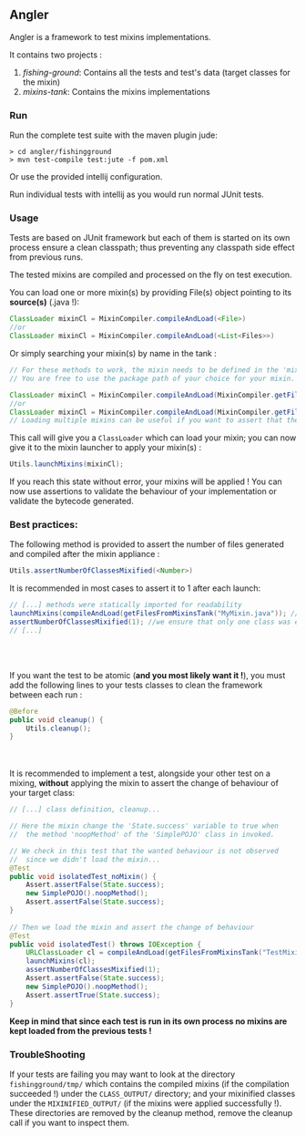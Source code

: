 ## Angler
Angler is a framework to test mixins implementations.

It contains two projects :
 1) _fishing-ground_: Contains all the tests and test's data (target classes for the mixin)
 2) _mixins-tank_: Contains the mixins implementations

### Run
Run the complete test suite with the maven plugin jude:

```
> cd angler/fishingground
> mvn test-compile test:jute -f pom.xml
```
Or use the provided intellij configuration.

Run individual tests with intellij as you would run normal JUnit tests.

### Usage
Tests are based on JUnit framework but each of them is started on its own process ensure a 
clean classpath; thus preventing any classpath side effect from previous runs.

The tested mixins are compiled and processed on the fly on test execution.

You can load one or more mixin(s) by providing File(s) object pointing to its **source(s)** (.java !):
```java
ClassLoader mixinCl = MixinCompiler.compileAndLoad(<File>)
//or
ClassLoader mixinCl = MixinCompiler.compileAndLoad(<List<Files>>)
```
Or simply searching your mixin(s) by name in the tank :
```java
// For these methods to work, the mixin needs to be defined in the 'mixins-tank' module. 
// You are free to use the package path of your choice for your mixin.

ClassLoader mixinCl = MixinCompiler.compileAndLoad(MixinCompiler.getFilesFromMixinsTank("MyMixin.java"))
//or
ClassLoader mixinCl = MixinCompiler.compileAndLoad(MixinCompiler.getFilesFromMixinsTank("MyMixin.java", "MyMixin2.java"))
// Loading multiple mixins can be useful if you want to assert that the ordering of your mixins will not cause problems
```

This call will give you a ``ClassLoader`` which can load your mixin; you can now give it to the mixin launcher to apply your mixin(s) :
```java
Utils.launchMixins(mixinCl);
```

If you reach this state without error, your mixins will be applied !
You can now use assertions to validate the behaviour of your implementation or
validate the bytecode generated.



### Best practices:

The following method is provided to assert the number of files generated and compiled after the mixin appliance :

```java
Utils.assertNumberOfClassesMixified(<Number>)
```
It is recommended in most cases to assert it to 1 after each launch:

```java
// [...] methods were statically imported for readability
launchMixins(compileAndLoad(getFilesFromMixinsTank("MyMixin.java")); //we load one mixin
assertNumberOfClassesMixified(1); //we ensure that only one class was edited
// [...]
```
<br><br>

If you want the test to be atomic (**and you most likely want it !**), 
you must add the following lines to your tests classes to clean the framework between each run :
```java
@Before
public void cleanup() {
    Utils.cleanup();
}
```

<br><br>
It is recommended to implement a test, alongside your other test on a mixing, **without** applying the mixin to assert the change of behaviour of your target class:
```java
// [...] class definition, cleanup...

// Here the mixin change the 'State.success' variable to true when
//  the method 'noopMethod' of the 'SimplePOJO' class in invoked.

// We check in this test that the wanted behaviour is not observed
//  since we didn't load the mixin...
@Test
public void isolatedTest_noMixin() {
    Assert.assertFalse(State.success);
    new SimplePOJO().noopMethod();
    Assert.assertFalse(State.success);
}
        
// Then we load the mixin and assert the change of behaviour
@Test
public void isolatedTest() throws IOException {
    URLClassLoader cl = compileAndLoad(getFilesFromMixinsTank("TestMixin.java"));
    launchMixins(cl);
    assertNumberOfClassesMixified(1);
    Assert.assertFalse(State.success);
    new SimplePOJO().noopMethod();
    Assert.assertTrue(State.success);
}
```
**Keep in mind that since each test is run in its own process no mixins are kept loaded from the previous tests !**

### TroubleShooting
If your tests are failing you may want to look at the directory ``fishingground/tmp/`` which contains the compiled mixins 
(if the compilation succeeded !) under the ``CLASS_OUTPUT/`` directory; and your mixinified classes under the ``MIXINIFIED_OUTPUT/`` (if the mixins were applied successfully !).
These directories are removed by the cleanup method, remove the cleanup call if you want to inspect them.
